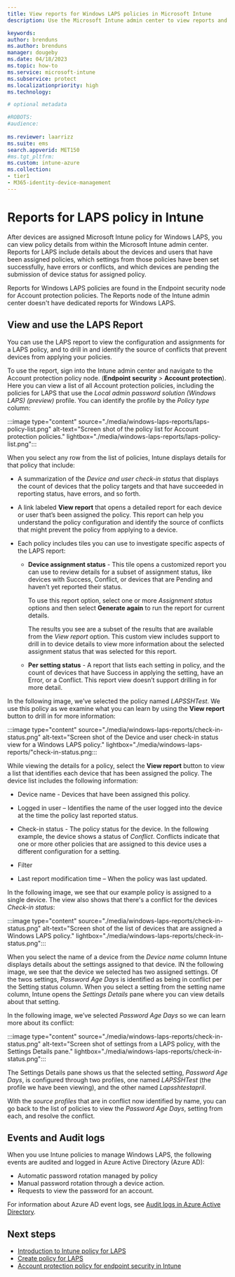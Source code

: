```yaml
---
title: View reports for Windows LAPS policies in Microsoft Intune
description: Use the Microsoft Intune admin center to view reports and details for Windows Local Administrator Policy Solution (LAPS)  policies.

keywords:
author: brenduns
ms.author: brenduns
manager: dougeby
ms.date: 04/18/2023
ms.topic: how-to
ms.service: microsoft-intune
ms.subservice: protect
ms.localizationpriority: high
ms.technology:

# optional metadata

#ROBOTS:
#audience:
 
ms.reviewer: laarrizz
ms.suite: ems
search.appverid: MET150
#ms.tgt_pltfrm:
ms.custom: intune-azure
ms.collection:
- tier1
- M365-identity-device-management
---
```


# Reports for LAPS policy in Intune

After devices are assigned Microsoft Intune policy for Windows LAPS, you can view policy details from within the Microsoft Intune admin center. Reports for LAPS include details about the devices and users that have been assigned policies, which settings from those policies  have been set successfully, have errors or conflicts, and which devices are pending the submission of device status for assigned policy.

Reports for Windows LAPS policies are found in the Endpoint security node for Account protection policies. The Reports node of the Intune admin center doesn't have dedicated reports for Windows LAPS.

## View and use the LAPS Report

You can use the LAPS report to view the configuration and assignments for a LAPS policy, and to drill in and identify the source of conflicts that prevent devices from applying your policies.

To use the report, sign into the Intune admin center and navigate to the Account protection policy node. (**Endpoint security** > **Account protection**). Here you can view a list of all Account protection policies, including the policies for LAPS that use the *Local admin password solution (Windows LAPS) (preview)* profile. You can identify the profile by the *Policy type* column:

:::image type="content" source="./media/windows-laps-reports/laps-policy-list.png" alt-text="Screen shot of the policy list for Account protection policies." lightbox="./media/windows-laps-reports/laps-policy-list.png":::

When you select any row from the list of policies, Intune displays details for that policy that include:

- A summarization of the *Device and user check-in status* that displays the count of devices that the policy targets and that have succeeded in reporting status, have errors, and so forth.

- A link labeled **View report** that opens a detailed report for each device or user that’s been assigned the policy.  This report can help you understand the policy configuration and identify the source of conflicts that might prevent the policy from applying to a device.  

- Each policy includes tiles you can use to investigate specific aspects of the LAPS report:

  - **Device assignment status** - This tile opens a customized report you can use to review details for a subset of assignment status, like devices with Success, Conflict, or devices that are Pending and haven’t yet reported their status.

    To use this report option, select one or more *Assignment status* options and then select **Generate again** to run the report for current details.

    The results you see are a subset of the results that are available from the *View report* option. This custom view includes support to drill in to device details to view more information about the selected assignment status that was selected for this report.  

  - **Per setting status** - A report that lists each setting in policy, and the count of devices that have Success in applying the setting, have an Error, or a Conflict. This report view doesn’t support drilling in for more detail.  

In the following image, we’ve selected the policy named *LAPSSHTest*. We use this policy as we examine what you can learn by using the **View report** button to drill in for more information:

:::image type="content" source="./media/windows-laps-reports/check-in-status.png" alt-text="Screen shot of the Device and user check-in status view for a Windows LAPS policy." lightbox="./media/windows-laps-reports/"check-in-status.png:::

While viewing the details for a policy, select the **View report** button to view a list that identifies each device that has been assigned the policy. The device list includes the following information:

- Device name - Devices that have been assigned this policy.

- Logged in user – Identifies the name of the user logged into the device at the time the policy last reported status.

- Check-in status - The policy status for the device. In the following example, the device shows a status of *Conflict*. Conflicts indicate that one or more other policies that are assigned to this device uses a different configuration for a setting.
- Filter

- Last report modification time – When the policy was last updated.

In the following image, we see that our example policy is assigned to a single device. The view also shows that there's a conflict for the devices *Check-in status*:

:::image type="content" source="./media/windows-laps-reports/check-in-status.png" alt-text="Screen shot of the list of devices that are assigned a Windows LAPS policy." lightbox="./media/windows-laps-reports/check-in-status.png":::

When you select the name of a device from the *Device name* column Intune displays details about the settings assigned to that device. IN the following image, we see that the device we selected has two assigned settings. Of the twos settings, *Password Age Days* is identified as being in conflict per the Setting status column. When you select a setting from the setting name column, Intune opens the *Settings Details* pane where you can view details about that setting.

In the following image, we’ve selected *Password Age Days* so we can learn more about its conflict:

:::image type="content" source="./media/windows-laps-reports/check-in-status.png" alt-text="Screen shot of settings from a LAPS policy, with the Settings Details pane." lightbox="./media/windows-laps-reports/check-in-status.png":::

The Settings Details pane shows us that the selected setting, *Password Age Days*,  is configured through two profiles, one named *LAPSSHTest* (the profile we have been viewing), and the other named *Lapsshtestapril*.

With the *source profiles* that are in conflict now identified by name, you can go back to the list of policies to  view the *Password Age Days*,  setting from each, and resolve the conflict.

## Events and Audit logs

When you use Intune policies to manage Windows LAPS, the following events are audited and logged in Azure Active Directory (Azure AD):

- Automatic password rotation managed by policy
- Manual password rotation through a device action.
- Requests to view the password for an account.

For information about Azure AD event logs, see [Audit logs in Azure Active Directory](/azure/active-directory/reports-monitoring/concept-audit-logs).

## Next steps

- [Introduction to Intune policy for LAPS](../protect/windows-laps-overview.md)
- [Create policy for LAPS](../protect/windows-laps-policy.md)
- [Account protection policy for endpoint security in Intune](../protect/endpoint-security-account-protection-policy.md)